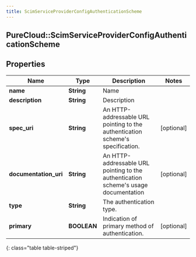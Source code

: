 ```yaml
---
title: ScimServiceProviderConfigAuthenticationScheme
---
```

## PureCloud::ScimServiceProviderConfigAuthenticationScheme

## Properties

|Name | Type | Description | Notes|
|------------ | ------------- | ------------- | -------------|
| **name** | **String** | Name | |
| **description** | **String** | Description | |
| **spec_uri** | **String** | An HTTP-addressable URL pointing to the authentication scheme&#39;s specification. | [optional] |
| **documentation_uri** | **String** | An HTTP-addressable URL pointing to the authentication scheme&#39;s usage documentation | [optional] |
| **type** | **String** | The authentication type. | |
| **primary** | **BOOLEAN** | Indication of primary method of authentication. | [optional] |
{: class="table table-striped"}


